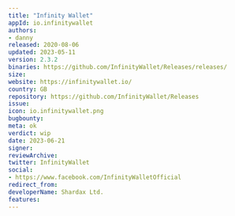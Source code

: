 ```yaml
---
title: "Infinity Wallet" 
appId: io.infinitywallet
authors:
- danny
released: 2020-08-06
updated: 2023-05-11
version: 2.3.2
binaries: https://github.com/InfinityWallet/Releases/releases/
size: 
website: https://infinitywallet.io/
country: GB
repository: https://github.com/InfinityWallet/Releases
issue: 
icon: io.infinitywallet.png
bugbounty: 
meta: ok
verdict: wip 
date: 2023-06-21
signer: 
reviewArchive: 
twitter: InfinityWallet
social:
- https://www.facebook.com/InfinityWalletOfficial
redirect_from:
developerName: Shardax Ltd.
features:
--- 
```

